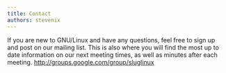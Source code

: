```yaml
---
title: Contact
authors: stevenix
---
```


If you are new to GNU/Linux and have any questions, feel free to sign up and
post on our mailing list. This is also where you will find the most up to date
information on our next meeting times, as well as minutes after each meeting.
http://groups.google.com/group/sluglinux
